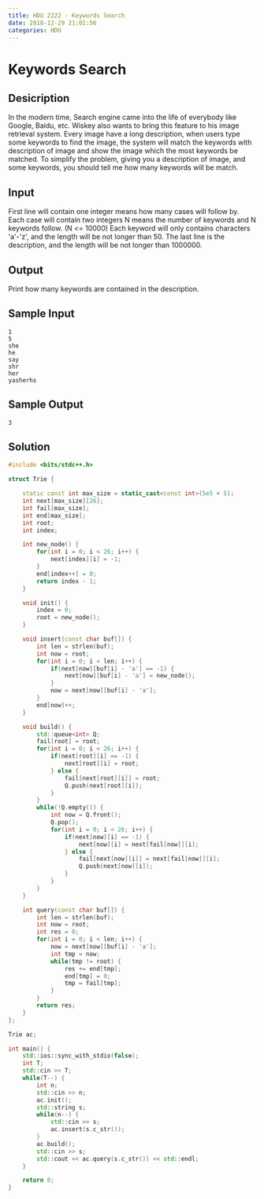 ```yaml
---
title: HDU 2222 - Keywords Search
date: 2018-12-29 21:01:56
categories: HDU
---
```

# Keywords Search

<!--more-->

## Desicription

In the modern time, Search engine came into the life of everybody like Google, Baidu, etc.
Wiskey also wants to bring this feature to his image retrieval system.
Every image have a long description, when users type some keywords to find the image, the system will match the keywords with description of image and show the image which the most keywords be matched.
To simplify the problem, giving you a description of image, and some keywords, you should tell me how many keywords will be match.

## Input

First line will contain one integer means how many cases will follow by.
Each case will contain two integers N means the number of keywords and N keywords follow. (N <= 10000)
Each keyword will only contains characters 'a'-'z', and the length will be not longer than 50.
The last line is the description, and the length will be not longer than 1000000.

## Output

Print how many keywords are contained in the description.

## Sample Input

```
1
5
she
he
say
shr
her
yasherhs
```

## Sample Output

```
3
```

## Solution

```cpp
#include <bits/stdc++.h>

struct Trie {

    static const int max_size = static_cast<const int>(5e5 + 5);
    int next[max_size][26];
    int fail[max_size];
    int end[max_size];
    int root;
    int index;

    int new_node() {
        for(int i = 0; i < 26; i++) {
            next[index][i] = -1;
        }
        end[index++] = 0;
        return index - 1;
    }

    void init() {
        index = 0;
        root = new_node();
    }

    void insert(const char buf[]) {
        int len = strlen(buf);
        int now = root;
        for(int i = 0; i < len; i++) {
            if(next[now][buf[i] - 'a'] == -1) {
                next[now][buf[i] - 'a'] = new_node();
            }
            now = next[now][buf[i] - 'a'];
        }
        end[now]++;
    }

    void build() {
        std::queue<int> Q;
        fail[root] = root;
        for(int i = 0; i < 26; i++) {
            if(next[root][i] == -1) {
                next[root][i] = root;
            } else {
                fail[next[root][i]] = root;
                Q.push(next[root][i]);
            }
        }
        while(!Q.empty()) {
            int now = Q.front();
            Q.pop();
            for(int i = 0; i < 26; i++) {
                if(next[now][i] == -1) {
                    next[now][i] = next[fail[now]][i];
                } else {
                    fail[next[now][i]] = next[fail[now]][i];
                    Q.push(next[now][i]);
                }
            }
        }
    }

    int query(const char buf[]) {
        int len = strlen(buf);
        int now = root;
        int res = 0;
        for(int i = 0; i < len; i++) {
            now = next[now][buf[i] - 'a'];
            int tmp = now;
            while(tmp != root) {
                res += end[tmp];
                end[tmp] = 0;
                tmp = fail[tmp];
            }
        }
        return res;
    }
};

Trie ac;

int main() {
    std::ios::sync_with_stdio(false);
    int T;
    std::cin >> T;
    while(T--) {
        int n;
        std::cin >> n;
        ac.init();
        std::string s;
        while(n--) {
            std::cin >> s;
            ac.insert(s.c_str());
        }
        ac.build();
        std::cin >> s;
        std::cout << ac.query(s.c_str()) << std::endl;
    }

    return 0;
}
```